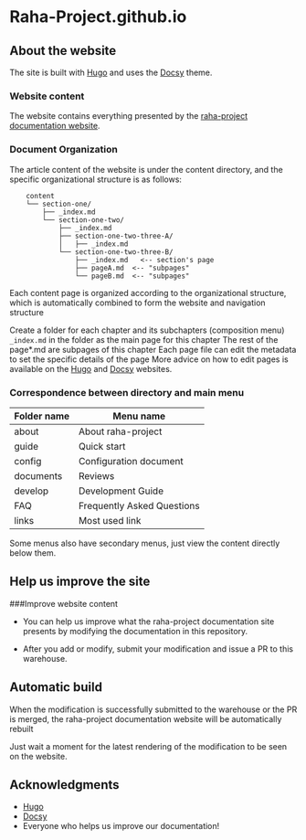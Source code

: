 # Raha-Project.github.io

## About the website
The site is built with [Hugo](https://gohugo.io/) and uses the [Docsy](https://www.docsy.dev/) theme.

### Website content
The website contains everything presented by the [raha-project documentation website](https://raha-project.github.io/).

### Document Organization
The article content of the website is under the content directory, and the specific organizational structure is as follows:

```
	content
	└── section-one/			
	    ├── _index.md
	    └── section-one-two/ 	
	        ├── _index.md 		
	        ├── section-one-two-three-A/	
	        │   ├── _index.md
	        └── section-one-two-three-B/ 	
	            ├── _index.md 	<-- section's page 
	            ├── pageA.md  <-- "subpages"
	            └── pageB.md  <-- "subpages"
```

Each content page is organized according to the organizational structure, which is automatically combined to form the website and navigation structure

Create a folder for each chapter and its subchapters (composition menu)
`_index.md` in the folder as the main page for this chapter
The rest of the page*.md are subpages of this chapter
Each page file can edit the metadata to set the specific details of the page
More advice on how to edit pages is available on the [Hugo](https://gohugo.io/) and [Docsy](https://www.docsy.dev/) websites.

### Correspondence between directory and main menu
Folder name|Menu name
--|--
about|About raha-project
guide|Quick start
config|Configuration document
documents|Reviews
develop|Development Guide
FAQ|Frequently Asked Questions
links|Most used link

Some menus also have secondary menus, just view the content directly below them.

## Help us improve the site

###Improve website content

- You can help us improve what the raha-project documentation site presents by modifying the documentation in this repository.

- After you add or modify, submit your modification and issue a PR to this warehouse.

## Automatic build

When the modification is successfully submitted to the warehouse or the PR is merged, the raha-project documentation website will be automatically rebuilt

Just wait a moment for the latest rendering of the modification to be seen on the website.

## Acknowledgments
- [Hugo](https://gohugo.io/)
- [Docsy](https://www.docsy.dev/)
- Everyone who helps us improve our documentation!